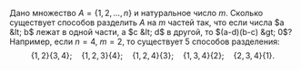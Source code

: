 Дано множество $A = \{1, 2,  \ldots, n\}$ и натуральное число $m$. Сколько существует способов разделить $А$ на $m$ частей так, что если числа $a  &lt;  b$ лежат в одной части, а $c  &lt;  d$ в другой, то $(a-d)(b-c)  &gt;  0$? 
Например, если $n = 4$, $m = 2$, то существует 5 способов разделения:
$$
\{1, 2\} \{3, 4\}; 
\quad
 \{1, 2, 3\} \{4\}; 
\quad
 \{1, 2, 4\} \{3\}; 
\quad
\{1, 3, 4\} \{2\}; 
\quad
 \{2, 3, 4\} \{1\}.
$$